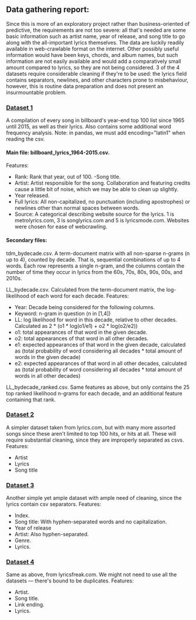 ## Data gathering report:
Since this is more of an exploratory project rather than business-oriented of predictive, the requirements are not too severe: all that's needed are some basic information such as artist name, year of release, and song title to go along with the all-important lyrics themselves. The data are luckily readily available in web-crawlable format on the internet. Other possibly useful information would have been keys, chords, and album names, but such information are not easily available and would add a comparatively small amount compared to lyrics, so they are not being considered.
3 of the 4 datasets require considerable cleaning if they're to be used: the lyrics field contains separators, newlines, and other characters prone to misbehaviour, however, this is routine data preparation and does not present an insurmountable problem.

### [Dataset 1](https://github.com/walkerkq/musiclyrics)
A compilation of every song in billboard's year-end top 100 list since 1965 until 2015, as well as their lyrics. Also contains some additional word frequency analysis. Note: in pandas, we must add encoding="latin1" when reading the csv.
#### Main file: billboard_lyrics_1964-2015.csv.
Features:
- Rank: Rank that year, out of 100.
-Song title.
- Artist: Artist responsible for the song. Collaboration and featuring credits cause a little bit of noise, which we may be able to clean up slightly.
- Year released.
- Full lyrics: All non-capitalized, no punctuation (including apostrophes) or newlines other than normal spaces between words.
- Source: A categorical describing website source for the lyrics. 1 is metrolyrics.com, 3 is songlyrics.com and 5 is lyricsmode.com. Websites were chosen for ease of webcrawling.

#### Secondary files:
   tdm_bydecade.csv. A term-document matrix with all non-sparse n-grams (n up to 4), counted by decade. That is, sequential combinations of up to 4 words. Each row represents a single n-gram, and the columns contain the number of time they occur in lyrics from the 60s, 70s, 80s, 90s, 00s, and 2010s.

LL_bydecade.csv. Calculated from the term-document matrix, the log-likelihood of each word for each decade.
Features:
- Year: Decade being considered for the following columns.
- Keyword: n-gram in question (n in [1,4])
- LL: log likelihood for word in this decade, relative to other decades. Calculated as 2 * (o1 * log(o1/e1) + o2 * log(o2/e2))
- o1: total appearances of that word in the given decade.
- o2: total appearances of that word in all other decades.
- e1: expected appearances of that word in the given decade, calculated as (total probability of word considering all decades * total amount of words in the given decade)
- e2: expected appearances of that word in all other decades, calculated as (total probability of word considering all decades * total amount of words in all other decades)

LL_bydecade_ranked.csv. Same features as above, but only contains the 25 top ranked likelihood n-grams for each decade, and an additional feature containing that rank.



### [Dataset 2](https://www.kaggle.com/artimous/every-song-you-have-heard-almost)
A simpler dataset taken from lyrics.com, but with many more assorted songs since these aren't limited to top 100 hits, or hits at all. These will require substantial cleaning, since they are improperly separated as csvs.
Features:
- Artist
- Lyrics
- Song title

### [Dataset 3](https://www.kaggle.com/gyani95/380000-lyrics-from-metrolyrics)
Another simple yet ample dataset with ample need of cleaning, since the lyrics contain csv separators.
Features:
- Index.
- Song title: With hyphen-separated words and no capitalization.
- Year of release
- Artist: Also hyphen-separated.
- Genre.
- Lyrics.

### [Dataset 4](https://www.kaggle.com/mousehead/songlyrics)
Same as above, from lyricsfreak.com. We might not need to use all the datasets — there's bound to be duplicates.
Features:
- Artist.
- Song title.
- Link ending.
- Lyrics.
